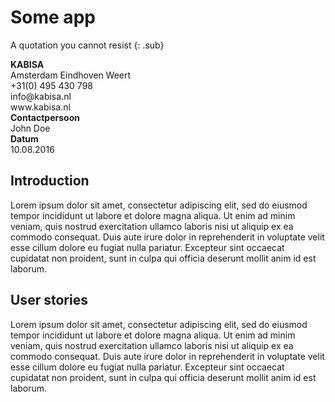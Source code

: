 # Some app

A quotation you cannot resist
{: .sub}

<div class="footer">
<div class="address">
<strong>KABISA</strong><br>
Amsterdam Eindhoven Weert<br>
+31(0) 495 430 798<br>
info@kabisa.nl<br>
www.kabisa.nl
</div>
<div class="contact">
<strong>Contactpersoon</strong><br>
John Doe
</div>
<div>
<strong>Datum</strong><br>
10.08.2016
</div>
</div>

## Introduction

Lorem ipsum dolor sit amet, consectetur adipiscing elit, sed do eiusmod tempor incididunt ut labore et dolore magna aliqua.
Ut enim ad minim veniam, quis nostrud exercitation ullamco laboris nisi ut aliquip ex ea commodo consequat.
Duis aute irure dolor in reprehenderit in voluptate velit esse cillum dolore eu fugiat nulla pariatur.
Excepteur sint occaecat cupidatat non proident, sunt in culpa qui officia deserunt mollit anim id est laborum.

## User stories

Lorem ipsum dolor sit amet, consectetur adipiscing elit, sed do eiusmod tempor incididunt ut labore et dolore magna aliqua.
Ut enim ad minim veniam, quis nostrud exercitation ullamco laboris nisi ut aliquip ex ea commodo consequat.
Duis aute irure dolor in reprehenderit in voluptate velit esse cillum dolore eu fugiat nulla pariatur.
Excepteur sint occaecat cupidatat non proident, sunt in culpa qui officia deserunt mollit anim id est laborum.
